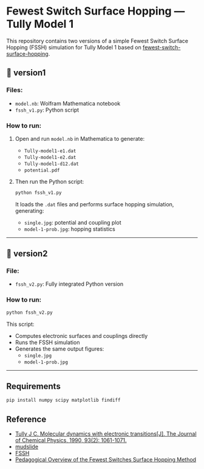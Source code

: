 # Fewest Switch Surface Hopping — Tully Model 1

This repository contains two versions of a simple Fewest Switch Surface Hopping (FSSH) simulation for Tully Model 1 based on [fewest-switch-surface-hopping](https://github.com/Paul-St-Young/fewest-switch-surface-hopping).

## 📁 version1

### Files:
- `model.nb`: Wolfram Mathematica notebook
- `fssh_v1.py`: Python script

### How to run:
1. Open and run `model.nb` in Mathematica to generate:
   - `Tully-model1-e1.dat`
   - `Tully-model1-e2.dat`
   - `Tully-model1-d12.dat`
   - `potential.pdf`

2. Then run the Python script:
   ```bash
   python fssh_v1.py
   ```
   It loads the `.dat` files and performs surface hopping simulation, generating:
   - `single.jpg`: potential and coupling plot
   - `model-1-prob.jpg`: hopping statistics

---

## 📁 version2

### File:
- `fssh_v2.py`: Fully integrated Python version

### How to run:
```bash
python fssh_v2.py
```
This script:
- Computes electronic surfaces and couplings directly
- Runs the FSSH simulation
- Generates the same output figures:
  - `single.jpg`
  - `model-1-prob.jpg`

---

## Requirements
```bash
pip install numpy scipy matplotlib findiff
```

## Reference
- [Tully J C. Molecular dynamics with electronic transitions[J]. The Journal of Chemical Physics, 1990, 93(2): 1061-1071.](https://xuv.scs.illinois.edu/chem540/GroupProjects/Benke_Hammer_SourcePaper1.pdf)
- [mudslide](https://github.com/smparker/mudslide)
- [FSSH](https://github.com/binggu56/FSSH)
- [Pedagogical Overview of the Fewest Switches Surface Hopping Method](https://pubs.acs.org/doi/10.1021/acsomega.2c04843)
